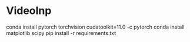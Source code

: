 # VideoInp

conda install pytorch torchvision cudatoolkit=11.0 -c pytorch
conda install matplotlib scipy
pip install -r requirements.txt
